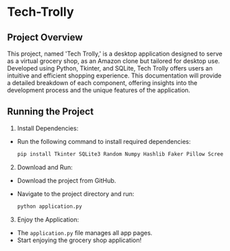 # Tech-Trolly

## Project Overview

This project, named 'Tech Trolly,' is a desktop application designed to serve as a virtual grocery
shop, as an Amazon clone but tailored for desktop use. Developed using Python, Tkinter, and
SQLite, Tech Trolly offers users an intuitive and efficient shopping experience. This
documentation will provide a detailed breakdown of each component, offering insights into the
development process and the unique features of the application.

## Running the Project

1. Install Dependencies:
- Run the following command to install required dependencies:
  ```python
  pip install Tkinter SQLite3 Random Numpy Hashlib Faker Pillow Screeninfo Datetime
  ```
  
2. Download and Run:
- Download the project from GitHub.
- Navigate to the project directory and run:

  ```python
  python application.py
  ```

3. Enjoy the Application:
- The ```application.py``` file manages all app pages.
- Start enjoying the grocery shop application!
